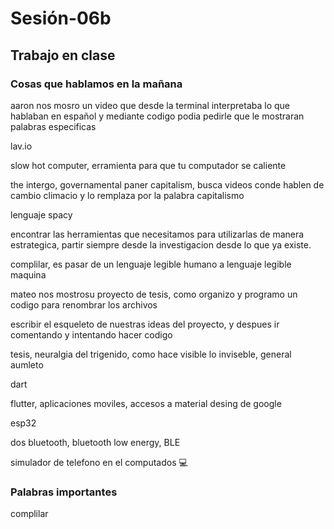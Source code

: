 # Sesión-06b

## Trabajo en clase

### Cosas que hablamos en la mañana

aaron nos mosro un video que desde la terminal interpretaba lo que hablaban en español y mediante codigo podia pedirle que le mostraran palabras especificas

lav.io 

slow hot computer, erramienta para que tu computador se caliente

the intergo, governamental paner capitalism, busca videos conde hablen de cambio climacio y lo remplaza por la palabra capitalismo

lenguaje spacy

encontrar las herramientas que necesitamos para utilizarlas de manera estrategica, partir siempre desde la investigacion desde lo que ya existe. 

complilar, es pasar de un lenguaje legible humano a lenguaje legible maquina

mateo nos mostrosu proyecto de tesis, como organizo y programo un codigo para renombrar los archivos

escribir el esqueleto de nuestras ideas del proyecto, y despues ir comentando y intentando hacer codigo

tesis, neuralgia del trigenido, como hace visible lo inviseble, general aumleto

dart

flutter, aplicaciones moviles, accesos a material desing de google

esp32

dos bluetooth, bluetooth low energy, BLE

simulador de telefono en el computados 💻

### Palabras importantes 

complilar

